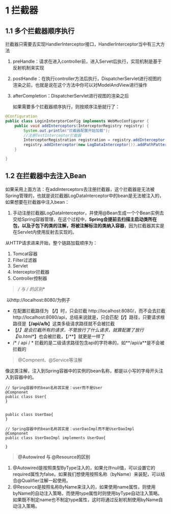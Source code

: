 # 1 拦截器

## 1.1 多个拦截器顺序执行

​		拦截器只需要去实现HandlerInterceptor接口，HandlerInterceptor当中有三大方法

1. preHandle：请求在进入controller前，进入Servet后执行，实现机制是基于反射机制来实现

2. postHandle：在执行controller方法后执行，DispatcherServlet进行视图的渲染之前，也就是说在这个方法中你可以对ModelAndView进行操作

3. afterCompletion：DispatcherServlet进行视图的渲染之后

   如果需要多个拦截器顺序执行，则按顺序注册就行了：

```java
@Configuration
public class LoginInterptorConfig implements WebMvcConfigurer {
    public void addInterceptors(InterceptorRegistry registry) {
        System.out.println("拦截器配置开始加载");
        //注册TestInterceptor拦截器
        InterceptorRegistration registration = registry.addInterceptor(new LoginInterceptor()).addPathPatterns("/api/*");
        registry.addInterceptor(new LogDataInterceptor()).addPathPatterns("/api/base");
    }

}
```



## 1.2 在拦截器中去注入Bean

​		如果采用上面方法：在addInterceptors去注册拦截器，这个拦截器是无法被Spring管理的，也就是说拦截器LogDataInterceptor中的bean是无法被注入的，如果想要在拦截器中注入bean：

1. 手动注册拦截器LogDataInterceptor，并使用@Bean生成一个个Bean实例去交给Spring容器管理，在这个过程中，**Spring会提前去扫描主启动类所在包，以及子包下的类的注解，将被注解标注的类纳入容器**，因为拦截器其实是在Servlet内使用反射去实现的。

从HTTP请求进来开始，整个链路加载顺序为：

1. Tomcat容器
2. Filter过滤器
3. Servlet
4. Interceptor拦截器
5. Controller控制器



>  **/ 与 /* 的区别**

​	以http://localhost:8080/为例子

- 在配置拦截路径为 【**/**】时，只会拦截 http://localhost:8080/，而不会去拦截 http://localhost:8080/api，总结来说就是，只会匹配【**/**】路径，只要请求根路径是【**/api/a/b**】这类多级请求路径就不会被拦截
- 【**/***】是会拦截所有的请求，不管放行了什么请求，就算配置了放行【**/a.html**】也会被拦截，【/**】就更是一样了
- /* / api / * 拦截的是二级请求路径包含api的字符串的，如**/api/a**是不会被拦截的



> @Compnent、@Service等注解

​		像这类注解，注入到Spring容器中的实例的bean名称，都是以小写的字母开头注入到容器中的。

```
// Spring容器中的bean名称其实是：user而不是User
@Compnonet
public class User{
}


public class UserDao{
}

// Spring容器中的bean名称其实是：userDaoImpl而不是UserDaoImpl
@Compnonet
public class UserDaoImpl implements UserDao{

}
```



> **@Autowired 与 @Resource的区别**

1. @Autowired是按照类型ByType注入的，如果允许null值，可以设置它的required属性为false。如果我们想使用按照名称（byName）来装配，可以结合@Qualifier注解一起使用。
2.  @Resource是按照名称ByName来注入的，如果使用name属性，则使用byName的自动注入策略，而使用type属性时则使用byType自动注入策略。如果既不制定name也不制定type属性，这时将通过反射机制使用byName自动注入策略。

